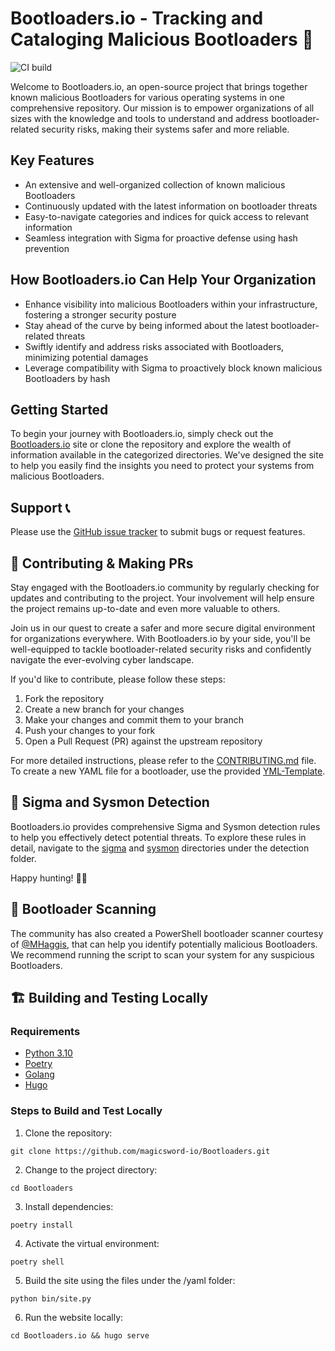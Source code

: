 # Bootloaders.io - Tracking and Cataloging Malicious Bootloaders 🚀

![CI build](https://github.com/magicsword-io/Bootloaders/actions/workflows/validate.yml/badge.svg)

Welcome to Bootloaders.io, an open-source project that brings together known malicious Bootloaders for various operating systems in one comprehensive repository. Our mission is to empower organizations of all sizes with the knowledge and tools to understand and address bootloader-related security risks, making their systems safer and more reliable.

## Key Features

- An extensive and well-organized collection of known malicious Bootloaders
- Continuously updated with the latest information on bootloader threats
- Easy-to-navigate categories and indices for quick access to relevant information
- Seamless integration with Sigma for proactive defense using hash prevention

## How Bootloaders.io Can Help Your Organization

- Enhance visibility into malicious Bootloaders within your infrastructure, fostering a stronger security posture
- Stay ahead of the curve by being informed about the latest bootloader-related threats
- Swiftly identify and address risks associated with Bootloaders, minimizing potential damages
- Leverage compatibility with Sigma to proactively block known malicious Bootloaders by hash

## Getting Started

To begin your journey with Bootloaders.io, simply check out the [Bootloaders.io](https://Bootloaders.io/) site or clone the repository and explore the wealth of information available in the categorized directories. We've designed the site to help you easily find the insights you need to protect your systems from malicious Bootloaders.

## Support 📞

Please use the [GitHub issue tracker](https://github.com/magicsword-io/Bootloaders/issues) to submit bugs or request features.

## 🤝 Contributing & Making PRs

Stay engaged with the Bootloaders.io community by regularly checking for updates and contributing to the project. Your involvement will help ensure the project remains up-to-date and even more valuable to others.

Join us in our quest to create a safer and more secure digital environment for organizations everywhere. With Bootloaders.io by your side, you'll be well-equipped to tackle bootloader-related security risks and confidently navigate the ever-evolving cyber landscape.

If you'd like to contribute, please follow these steps:

1. Fork the repository
2. Create a new branch for your changes
3. Make your changes and commit them to your branch
4. Push your changes to your fork
5. Open a Pull Request (PR) against the upstream repository

For more detailed instructions, please refer to the [CONTRIBUTING.md](CONTRIBUTING.md) file. To create a new YAML file for a bootloader, use the provided [YML-Template](YML-Template.yml).

## 🚨 Sigma and Sysmon Detection

Bootloaders.io provides comprehensive Sigma and Sysmon detection rules to help you effectively detect potential threats. To explore these rules in detail, navigate to the [sigma](detections/sigma/) and [sysmon](detections/sysmon/) directories under the detection folder.

Happy hunting! 🕵️‍♂️

## 🔎 Bootloader Scanning

The community has also created a PowerShell bootloader scanner courtesy of [@MHaggis](https://github.com/MHaggis/notes/blob/master/utilities/theBoots.ps1), that can help you identify potentially malicious Bootloaders. We recommend running the script to scan your system for any suspicious Bootloaders.

## 🏗️ Building and Testing Locally

### Requirements

* [Python 3.10](https://www.python.org/downloads/)
* [Poetry](https://python-poetry.org/docs/#installation)
* [Golang](https://go.dev/dl/)
* [Hugo](https://gohugo.io/)

### Steps to Build and Test Locally

1. Clone the repository:

```
git clone https://github.com/magicsword-io/Bootloaders.git
```

2. Change to the project directory:

```
cd Bootloaders
```

3. Install dependencies:

```
poetry install
```

4. Activate the virtual environment:

```
poetry shell
```

5. Build the site using the files under the /yaml folder:

```
python bin/site.py
```

6. Run the website locally:

```
cd Bootloaders.io && hugo serve
```

